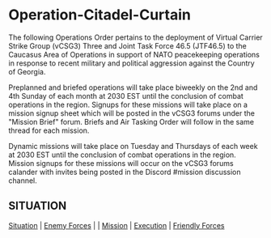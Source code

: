 # Operation-Citadel-Curtain
The following Operations Order pertains to the deployment of Virtual Carrier Strike Group (vCSG3) Three and Joint Task Force 46.5 (JTF46.5) to the Caucasus Area of Operations in support of NATO peacekeeping operations in response to recent military and political aggression against the Country of Georgia. 

Preplanned and briefed operations will take place biweekly on the 2nd and 4th Sunday of each month at 2030 EST until the conclusion of combat operations in the region. Signups for these missions will take place on a mission signup sheet which will be posted in the vCSG3 forums under the "Mission Brief" forum. Briefs and Air Tasking Order will follow in the same thread for each mission.

Dynamic missions will take place on Tuesday and Thursdays of each week at 2030 EST until the conclusion of combat operations in the region. Mission signups for these missions will occur on the vCSG3 forums calander with invites being posted in the Discord #mission discussion channel.

## SITUATION
[Situation](/docs/Situation.md) | [Enemy Forces](/Docs/Enemy_Forces.md) | | [Mission](/Docs/Mission.md) | [Execution](/Docs/Execution.md) | [Friendly Forces](/Docs/Friendly_Forces.md) 

